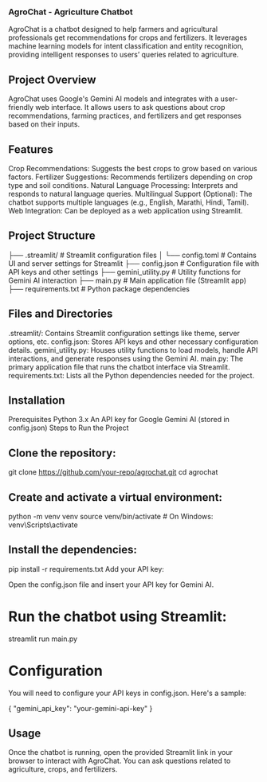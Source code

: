 ### AgroChat - Agriculture Chatbot
AgroChat is a chatbot designed to help farmers and agricultural professionals get recommendations for crops and fertilizers. It leverages machine learning models for intent classification and entity recognition, providing intelligent responses to users’ queries related to agriculture.

## Project Overview
AgroChat uses Google's Gemini AI models and integrates with a user-friendly web interface. It allows users to ask questions about crop recommendations, farming practices, and fertilizers and get responses based on their inputs.

## Features
Crop Recommendations: Suggests the best crops to grow based on various factors.
Fertilizer Suggestions: Recommends fertilizers depending on crop type and soil conditions.
Natural Language Processing: Interprets and responds to natural language queries.
Multilingual Support (Optional): The chatbot supports multiple languages (e.g., English, Marathi, Hindi, Tamil).
Web Integration: Can be deployed as a web application using Streamlit.

## Project Structure

├── .streamlit/          # Streamlit configuration files
│   └── config.toml      # Contains UI and server settings for Streamlit
├── config.json          # Configuration file with API keys and other settings
├── gemini_utility.py    # Utility functions for Gemini AI interaction
├── main.py              # Main application file (Streamlit app)
├── requirements.txt     # Python package dependencies



## Files and Directories
.streamlit/: Contains Streamlit configuration settings like theme, server options, etc.
config.json: Stores API keys and other necessary configuration details.
gemini_utility.py: Houses utility functions to load models, handle API interactions, and generate responses using the Gemini AI.
main.py: The primary application file that runs the chatbot interface via Streamlit.
requirements.txt: Lists all the Python dependencies needed for the project.


## Installation
Prerequisites
Python 3.x
An API key for Google Gemini AI (stored in config.json)
Steps to Run the Project

## Clone the repository:
git clone https://github.com/your-repo/agrochat.git
cd agrochat

## Create and activate a virtual environment:
python -m venv venv
source venv/bin/activate  # On Windows: venv\Scripts\activate

## Install the dependencies:
pip install -r requirements.txt
Add your API key:

Open the config.json file and insert your API key for Gemini AI.
# Run the chatbot using Streamlit:
streamlit run main.py
# Configuration
You will need to configure your API keys in config.json. Here's a sample:

{
  "gemini_api_key": "your-gemini-api-key"
}


## Usage
Once the chatbot is running, open the provided Streamlit link in your browser to interact with AgroChat. You can ask questions related to agriculture, crops, and fertilizers.